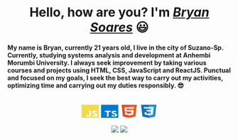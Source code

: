  <h1 align="center">Hello, how are you? I'm <a href="https://www.linkedin.com/in/bryan-soares-7bb5061ab"><i>Bryan Soares</i></a> 😃️</h1>
 <h4>My name is Bryan, currently 21 years old, I live in the city of Suzano-Sp. Currently, studying systems analysis and development at Anhembi Morumbi University. I always seek improvement by taking various courses and projects using HTML, CSS, JavaScript and ReactJS. Punctual and focused on my goals, I seek the best way to carry out my activities, optimizing time and carrying out my duties responsibly.
😎</h4>

<div align="center" valign="top"><br>

  <img align="center" alt="Js" height="30" width="40" src="https://raw.githubusercontent.com/devicons/devicon/master/icons/javascript/javascript-plain.svg">
  <img align="center" alt="Js" height="30" width="40" src="https://raw.githubusercontent.com/devicons/devicon/master/icons/typescript/typescript-plain.svg">
  <img align="center" alt="HTML" height="30" width="40" src="https://raw.githubusercontent.com/devicons/devicon/master/icons/html5/html5-original.svg">
  <img align="center" alt="CSS" height="30" width="40" src="https://raw.githubusercontent.com/devicons/devicon/master/icons/css3/css3-original.svg">
 
</div><br>

<div align="center">
  <a href="https://www.instagram.com/bryanndevsao_/" target="_blank"><img src="https://img.shields.io/badge/-Instagram-%23E4405F?style=for-the-badge&logo=instagram&logoColor=white" target="_blank"></a>
  <!-- <a href="https://www.facebook.com/bryan.soares.92123/" target="_blank"><img src="https://img.shields.io/badge/Facebook-1877F2?style=for-the-badge&logo=facebook&logoColor=white" target="_blank"></a>  -->
  <a href="https://www.linkedin.com/in/bryan-soares-7bb5061ab" target="_blank"><img src="https://img.shields.io/badge/-LinkedIn-%230077B5?style=for-the-badge&logo=linkedin&logoColor=white" target="_blank"> </a> 
  </div> 
</div>


